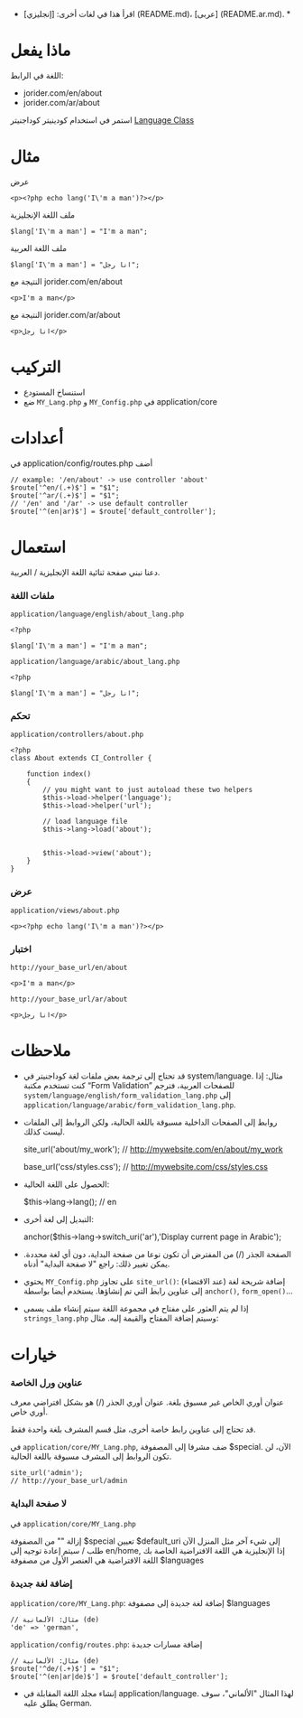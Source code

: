 * اقرأ هذا في لغات أخرى: [إنجليزي] (README.md)، [عربى] (README.ar.md). *

# ماذا يفعل

اللغة في الرابط:

- jorider.com/en/about
- jorider.com/ar/about

استمر في استخدام كودينيتر كوداجنيتر [Language Class](https://codeigniter.com/user_guide/libraries/language.html)

# مثال

عرض

    <p><?php echo lang('I\'m a man')?></p>
ملف اللغة الإنجليزية

    $lang['I\'m a man'] = "I'm a man";
ملف اللغة العربية

    $lang['I\'m a man'] = "انا رجل";
النتيجة مع jorider.com/en/about

    <p>I'm a man</p>
النتيجة مع jorider.com/ar/about

    <p>انا رجل</p>

# التركيب

- استنساخ المستودع
- ضع `MY_Lang.php` و `MY_Config.php` في application/core

# أعدادات
في application/config/routes.php أضف

    // example: '/en/about' -> use controller 'about'
    $route['^en/(.+)$'] = "$1";
    $route['^ar/(.+)$'] = "$1";
    // '/en' and '/ar' -> use default controller
    $route['^(en|ar)$'] = $route['default_controller'];

# استعمال
دعنا نبني صفحة ثنائية اللغة الإنجليزية / العربية.

### ملفات اللغة

`application/language/english/about_lang.php`

    <?php

    $lang['I\'m a man'] = "I'm a man";

`application/language/arabic/about_lang.php`

    <?php

    $lang['I\'m a man'] = "انا رجل";

### تحكم

`application/controllers/about.php`

    <?php
    class About extends CI_Controller {

    	function index()
    	{
    		// you might want to just autoload these two helpers
    		$this->load->helper('language');
    		$this->load->helper('url');

    		// load language file
    		$this->lang->load('about');


    		$this->load->view('about');
    	}
    }

### عرض

`application/views/about.php`

    <p><?php echo lang('I\'m a man')?></p>

### اختبار

`http://your_base_url/en/about`

    <p>I'm a man</p>

`http://your_base_url/ar/about`

    <p>انا رجل</p>

# ملاحظات
- قد تحتاج إلى ترجمة بعض ملفات لغة كوداجنيتر في system/language. مثال: إذا كنت تستخدم مكتبة “Form Validation” للصفحات العربية، فترجم `system/language/english/form_validation_lang.php` إلى `application/language/arabic/form_validation_lang.php`.

- روابط إلى الصفحات الداخلية مسبوقة باللغة الحالية، ولكن الروابط إلى الملفات ليست كذلك.

    site_url('about/my_work');
    // http://mywebsite.com/en/about/my_work


    base_url('css/styles.css');
    // http://mywebsite.com/css/styles.css

- الحصول على اللغة الحالية:

    $this->lang->lang();
    // en

- التبديل إلى لغة أخرى:

    anchor($this->lang->switch_uri('ar'),'Display current page in Arabic');

- الصفحة الجذر (/) من المفترض أن تكون نوعا من صفحة البداية، دون أي لغة محددة. يمكن تغيير ذلك: راجع "لا صفحة البداية" أدناه.

- يحتوي `MY_Config.php` على تجاوز `site_url()`: إضافة شريحة لغة (عند الاقتضاء) إلى عناوين رابط التي تم إنشاؤها. يستخدم أيضا بواسطة `anchor()`, `form_open()`...

- إذا لم يتم العثور على مفتاح في مجموعة اللغة سيتم إنشاء ملف يسمى `strings_lang.php` وسيتم إضافة المفتاح والقيمة إليه. مثال:

    <?php

    defined('BASEPATH') OR exit('No direct script access allowed');

    $lang['xyz'] = "xyz";



# خيارات
### عناوين ورل الخاصة

عنوان أوري الخاص غير مسبوق بلغة. عنوان أوري الجذر (/) هو بشكل افتراضي معرف أوري خاص.

قد تحتاج إلى عناوين رابط خاصة أخرى، مثل قسم المشرف بلغة واحدة فقط.

في `application/core/MY_Lang.php`, ضف مشرفا إلى المصفوفة $special. الآن، لن تكون الروابط إلى المشرف مسبوقة باللغة الحالية.

    site_url('admin');
    // http://your_base_url/admin

### لا صفحة البداية

في `application/core/MY_Lang.php`

إزالة "" من المصفوفة $special
تعيين $default_uri إلى شيء آخر مثل المنزل
الآن طلب / سيتم إعادة توجيه إلى en/home, إذا الإنجليزية هي اللغة الافتراضية الخاصة بك
اللغة الافتراضية هي العنصر الأول من مصفوفة $languages

### إضافة لغة جديدة

`application/core/MY_Lang.php`:  إضافة لغة جديدة إلى مصفوفة $languages

    // مثال: الألمانية (de)
    'de' => 'german',

`application/config/routes.php`: إضافة مسارات جديدة

    // مثال: الألمانية (de)
    $route['^de/(.+)$'] = "$1";
    $route['^(en|ar|de)$'] = $route['default_controller'];

- إنشاء مجلد اللغة المقابلة في application/language. لهذا المثال "الألماني"، سوف يطلق عليه German.
